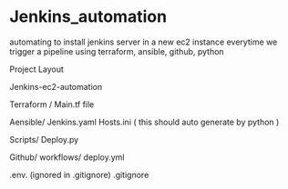 # Jenkins_automation
automating to install jenkins server in a new ec2 instance everytime we trigger a pipeline using terraform, ansible, github, python



Project Layout

Jenkins-ec2-automation

Terraform /
        Main.tf file


Aensible/
       Jenkins.yaml
       Hosts.ini ( this should auto generate by python )

Scripts/
       Deploy.py


Github/
	workflows/
		deploy.yml


.env. (ignored in .gitignore)
 	.gitignore
